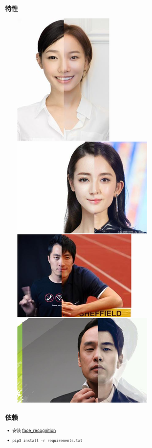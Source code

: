 
## 特性

<figure class="fourth">
    <img src="./output/1.jpg">
    <img src="./output/2.jpg">
    <img src="./output/3.jpg">
    <img src="./output/4.jpg">
</figure>

## 依赖 

- 安装 [face_recognition](https://github.com/ageitgey/face_recognition#installation-options)

- `pip3 install -r requirements.txt`

